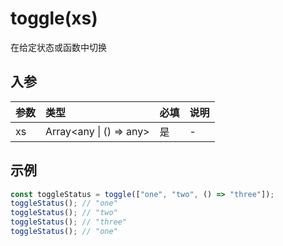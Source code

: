 # toggle(xs)

在给定状态或函数中切换

## 入参

| 参数 | 类型                      | 必填 | 说明 |
| :--- | :------------------------ | :--- | :--- |
| xs   | Array\<any \| () => any\> | 是   | -    |

## 示例

```typescript
const toggleStatus = toggle(["one", "two", () => "three"]);
toggleStatus(); // "one"
toggleStatus(); // "two"
toggleStatus(); // "three"
toggleStatus(); // "one"
```

